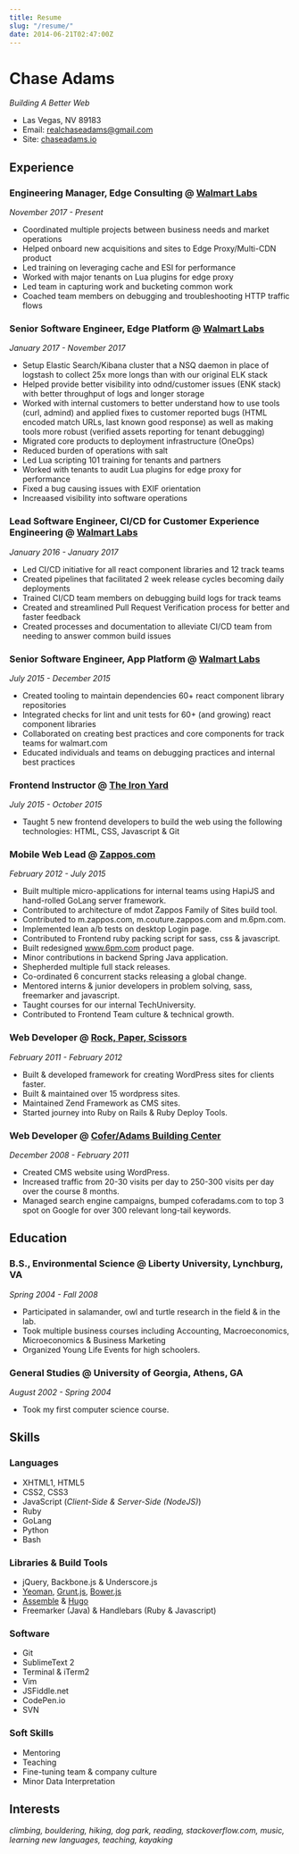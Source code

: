 ```yaml
---
title: Resume
slug: "/resume/"
date: 2014-06-21T02:47:00Z
---
```


# Chase Adams
*Building A Better Web*

- Las Vegas, NV 89183
- Email: [realchaseadams@gmail.com](mailto:realchaseadams@gmail.com)
- Site: [chaseadams.io](https://chaseadams.io)

## Experience

### Engineering Manager, Edge Consulting @ [Walmart Labs](https://www.walmartlabs.com/)

*November 2017 - Present*

- Coordinated multiple projects between business needs and market operations 
- Helped onboard new acquisitions and sites to Edge Proxy/Multi-CDN product
- Led training on leveraging cache and ESI for performance
- Worked with major tenants on Lua plugins for edge proxy
- Led team in capturing work and bucketing common work
- Coached team members on debugging and troubleshooting HTTP traffic flows

### Senior Software Engineer, Edge Platform @ [Walmart Labs](https://www.walmartlabs.com/)

*January 2017 - November 2017*

- Setup Elastic Search/Kibana cluster that a NSQ daemon in place of logstash to collect 25x more longs than with our original ELK stack
- Helped provide better visibility into odnd/customer issues (ENK stack) with better throughput of logs and longer storage 
- Worked with internal customers to better understand how to use tools (curl, admind) and applied fixes to customer reported bugs (HTML encoded match URLs, last known good response) as well as making tools more robust (verified assets reporting for tenant debugging)
- Migrated core products to deployment infrastructure (OneOps)
- Reduced burden of operations with salt
- Led Lua scripting 101 training for tenants and partners 
- Worked with tenants to audit Lua plugins for edge proxy for performance 
- Fixed a bug causing issues with EXIF orientation 
- Increaased visibility into software operations 

### Lead Software Engineer, CI/CD for Customer Experience Engineering @ [Walmart Labs](https://www.walmartlabs.com/)

*January 2016 - January 2017*

- Led CI/CD initiative for all react component libraries and 12 track teams 
- Created pipelines that facilitated 2 week release cycles becoming daily deployments
- Trained CI/CD team members on debugging build logs for track teams 
- Created and streamlined Pull Request Verification process for better and faster feedback
- Created processes and documentation to alleviate CI/CD team from needing to answer common build issues

### Senior Software Engineer, App Platform @ [Walmart Labs](https://www.walmartlabs.com/)

*July 2015 - December 2015*

- Created tooling to maintain dependencies 60+ react component library repositories 
- Integrated checks for lint and unit tests for 60+ (and growing) react component libraries
- Collaborated on creating best practices and core components for track teams for walmart.com
- Educated individuals and teams on debugging practices and internal best practices

### Frontend Instructor @ [The Iron Yard](https://www.theironyard.com)

*July 2015 - October 2015*

- Taught 5 new frontend developers to build the web using the following technologies: HTML, CSS, Javascript & Git

### Mobile Web Lead @ [Zappos.com](https://www.zappos.com)

*February 2012 - July 2015*

- Built multiple micro-applications for internal teams using HapiJS and hand-rolled GoLang server framework.
- Contributed to architecture of mdot Zappos Family of Sites build tool.
- Contributed to m.zappos.com, m.couture.zappos.com and m.6pm.com.
- Implemented lean a/b tests on desktop Login page.
- Contributed to Frontend ruby packing script for sass, css & javascript.
- Built redesigned www.6pm.com product page.
- Minor contributions in backend Spring Java application.
- Shepherded multiple full stack releases.
- Co-ordinated 6 concurrent stacks releasing a global change.
- Mentored interns & junior developers in problem solving, sass, freemarker and javascript.
- Taught courses for our internal TechUniversity.
- Contributed to Frontend Team culture & technical growth.

### Web Developer @ [Rock, Paper, Scissors](https://www.123shoot.com)

*February 2011 - February 2012*

- Built & developed framework for creating WordPress sites for clients faster.
- Built & maintained over 15 wordpress sites.
- Maintained Zend Framework as CMS sites.
- Started journey into Ruby on Rails & Ruby Deploy Tools.

### Web Developer @ [Cofer/Adams Building Center](https://www.coferadams.com)

*December 2008 - February 2011*

- Created CMS website using WordPress.
- Increased traffic from 20-30 visits per day to 250-300 visits per day over the course 8 months.
- Managed search engine campaigns, bumped coferadams.com to top 3 spot on Google for over 300 relevant long-tail keywords.

## Education

### B.S., Environmental Science @ Liberty University, Lynchburg, VA

*Spring 2004 - Fall 2008*

- Participated in salamander, owl and turtle research in the field & in the lab.
- Took multiple business courses including Accounting, Macroeconomics, Microeconomics & Business Marketing
- Organized Young Life Events for high schoolers.

### General Studies @ University of Georgia, Athens, GA

*August 2002 - Spring 2004*

- Took my first computer science course.

## Skills

### Languages

- XHTML1, HTML5
- CSS2, CSS3
- JavaScript (*Client-Side & Server-Side (NodeJS)*)
- Ruby
- GoLang
- Python
- Bash

### Libraries & Build Tools

- jQuery, Backbone.js & Underscore.js
- [Yeoman](https://www.yeoman.io), [Grunt.js](https://www.gruntjs.com), [Bower.js](https://www.bower.io)
- [Assemble](https://github.com/assemble/assemble) & [Hugo](hugo.spf13.com)
- Freemarker (Java) & Handlebars (Ruby & Javascript)

### Software

- Git
- SublimeText 2
- Terminal & iTerm2
- Vim
- JSFiddle.net
- CodePen.io
- SVN

### Soft Skills

- Mentoring
- Teaching
- Fine-tuning team & company culture
- Minor Data Interpretation

## Interests

*climbing, bouldering, hiking, dog park, reading, stackoverflow.com, music, learning new languages, teaching, kayaking*

